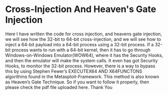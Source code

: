 # Cross-Injection And Heaven's Gate Injection
Here I have written the code for cross injection, and heavens gate injection, we will see how the 32-bit to 64-bit cross-injection, and we will see how to inject a 64-bit payload into a 64-bit process using a 32-bit process.
If a 32-bit process wants to run with a 64-bit kernel, then it has to go through Windows-on-Windows Emulator(WOW64), where it has the Security Hooks, and then the emulator will make the system calls. It even has got Security Hooks, to monitor the 32-bit process.
However, there is a way to bypass this by using Stephen Fewer’s EXECUTEX64 AND X64FUNCTONS algorithms found in the Metasploit-Framework. This method is also known as Heaven’s Gate Technique. So if you want to follow it properly, then please check the pdf file uploaded here.
Thank You
